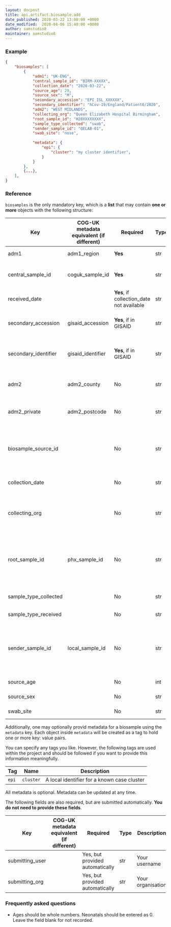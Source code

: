 ```yaml
---
layout: docpost
title: api.artifact.biosample.add
date_published: 2020-03-22 13:00:00 +0000
date_modified:  2020-04-06 15:40:00 +0000
author: samstudio8
maintainer: samstudio8
---
```


### Example
```json
{
    "biosamples": [
        {
            "adm1": "UK-ENG",
            "central_sample_id": "BIRM-XXXXX",
            "collection_date": "2020-03-22",
            "source_age": 29,
            "source_sex": "M",
            "secondary_accession": "EPI_ISL_XXXXXX",
            "secondary_identifier": "hCov-19/England/Patient0/2020",
            "adm2": "WEST MIDLANDS",
            "collecting_org": "Queen Elizabeth Hospital Birmingham",
            "root_sample_id": "H20XXXXXXXX",
            "sample_type_collected": "swab",
            "sender_sample_id": "QELAB-01",
            "swab_site": "nose",
            
            "metadata": {
                "epi": {
                    "cluster": "my cluster identifier",
                }
            }
        },
        {...},
    ],
}
```

### Reference

`biosamples` is the only mandatory key, which is a **list** that may contain **one or more** objects with the following structure:


| Key                  | COG-UK metadata equivalent (if different)   | Required | Type       | Description                           |
|----------------------|-------------------------------|----------|------------|---------------------------------------|
| adm1          | adm1_region                              | **Yes**      | str | **Options** `UK-ENG`,`UK-SCT`,`UK-WLS`,`UK-NIR`|
| central_sample_id    | coguk_sample_id               | **Yes**      | str        | The centrally shared ID that you will use to refer to this sample inside the consortium. |
| received_date      |                               | **Yes**, if collection_date not available      | str | The date the sample was received. **YYYY-MM-DD** only. |
| secondary_accession     | gisaid_accession              | **Yes**, if in GISAID | str | GISAID accession if the sample has already been uploaded to GISAID |
| secondary_identifier    | gisaid_identifier             | **Yes**, if in GISAID | str | GISAID identifier (eg. hCov-19/.../2020) if the sample has already been uploaded to GISAID
| adm2          | adm2_county                              | No       | str        | The county that the patient lives in (no abbreviations or short hand) |
| adm2_private          | adm2_postcode                              | No       | str        | The outer postcode for the patient's home address (**first half of the postcode only**) |
| biosample_source_id  |                               | No       | str        | Unique identifier of patient or environmental sample. **Do not use an NHS number here**. This field will be backfilled later by PHx and HDR-UK. |
| collection_date      |                               | No      | str | The date the sample was collected. **YYYY-MM-DD** only. |
| collecting_org       |                               | No       | str       | The site (eg. hospital or surgery) that this sample was originally collected by. Use the first line of the 'sender' from the E28 form.
| root_sample_id       | phx_sample_id                 | No       | str        | Identifier assigned to this sample from one of the health agencies (eg. PHE samples will be prefixed with `H20`). This is necessary for linking samples to private patient metadata later. |
| sample_type_collected          |                               | No       | str | Sample type. **Options** `dry swab`, `swab`,`sputum`,`BAL`,`aspirate`|
| sample_type_received         |                               | No       | str | Sample type. **Options** `primary`,`extract`,`culture`|
| sender_sample_id     | local_sample_id               | No      | str        | If this sample was renamed by a local organisation (eg. hospital virology lab, sequencing lab), provide this identifier here. Otherwise leave blank. |
| source_age           |                               | No      | int        | Age of the patient in years |
| source_sex           |                               | No      | str | Sex of the patient. **Options** `F`,`M`,`Other` |
| swab_site            |                               | No       | str | Swab site. **Options** `nose`,`throat`,`nose-throat`|


Additionally, one may optionally provid metadata for a biosample using the `metadata` key.
Each object inside `metadata` will be created as a tag to hold one or more key: value pairs.

You can specify any tags you like. However, the following tags are used within the project and should be followed if you want to provide this information meaningfully.

| Tag         | Name      | Description                           |
|-------------|-----------|---------------------------------------|
| `epi`     | `cluster` | A local identifier for a known case cluster |

All metadata is optional. Metadata can be updated at any time.


The following fields are also required, but are submitted automatically. **You do not need to provide these fields**.

| Key                  | COG-UK metadata equivalent (if different)   | Required | Type       | Description                           |
|----------------------|-------------------------------|----------|------------|---------------------------------------|
| submitting_user |              | Yes, but provided automatically       | str        | Your username 
| submitting_org  |              | Yes, but provided automatically       | str        | Your organisation

### Frequently asked questions

* Ages should be whole numbers. Neonatals should be entered as 0. Leave the field blank for not recorded.
